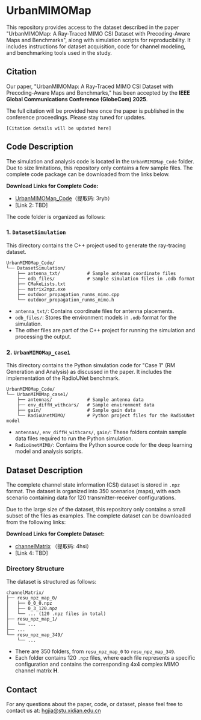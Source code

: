 # UrbanMIMOMap
This repository provides access to the dataset described in the paper "UrbanMIMOMap: A Ray-Traced MIMO CSI Dataset with Precoding-Aware Maps and Benchmarks", along with simulation scripts for reproducibility. It includes instructions for dataset acquisition, code for channel modeling, and benchmarking tools used in the study.

## Citation
Our paper, "UrbanMIMOMap: A Ray-Traced MIMO CSI Dataset with Precoding-Aware Maps and Benchmarks," has been accepted by the **IEEE Global Communications Conference (GlobeCom) 2025**.

The full citation will be provided here once the paper is published in the conference proceedings. Please stay tuned for updates.

```
[Citation details will be updated here]
```

## Code Description
The simulation and analysis code is located in the `UrbanMIMOMap_Code` folder. Due to size limitations, this repository only contains a few sample files. The complete code package can be downloaded from the links below.

**Download Links for Complete Code:**
* [UrbanMIMOMap_Code](https://pan.baidu.com/s/1AdYfYikXlJ7GS1RkeTfcNQ?pwd=3ryb)（提取码: 3ryb）
* [Link 2: TBD]

The code folder is organized as follows:

### 1. `DatasetSimulation`
This directory contains the C++ project used to generate the ray-tracing dataset.

```
UrbanMIMOMap_Code/
└── DatasetSimulation/
    ├── antenna_txt/          # Sample antenna coordinate files
    ├── odb_files/            # Sample simulation files in .odb format
    ├── CMakeLists.txt
    ├── matrix2npz.exe
    ├── outdoor_propagation_runms_mimo.cpp
    └── outdoor_propagation_runms_mimo.h
```
* `antenna_txt/`: Contains coordinate files for antenna placements.
* `odb_files/`: Stores the environment models in `.odb` format for the simulation.
* The other files are part of the C++ project for running the simulation and processing the output.

### 2. `UrbanMIMOMap_case1`
This directory contains the Python simulation code for "Case 1" (RM Generation and Analysis) as discussed in the paper. It includes the implementation of the RadioUNet benchmark.

```
UrbanMIMOMap_Code/
└── UrbanMIMOMap_case1/
    ├── antennas/             # Sample antenna data
    ├── env_diffH_withcars/   # Sample environment data
    ├── gain/                 # Sample gain data
    └── RadioUnetMIMO/        # Python project files for the RadioUNet model
```
* `antennas/`, `env_diffH_withcars/`, `gain/`: These folders contain sample data files required to run the Python simulation.
* `RadioUnetMIMO/`: Contains the Python source code for the deep learning model and analysis scripts.

## Dataset Description
The complete channel state information (CSI) dataset is stored in `.npz` format. The dataset is organized into 350 scenarios (maps), with each scenario containing data for 120 transmitter-receiver configurations.

Due to the large size of the dataset, this repository only contains a small subset of the files as examples. The complete dataset can be downloaded from the following links:

**Download Links for Complete Dataset:**
* [channelMatrix](https://pan.baidu.com/s/19CRTqui4jx-4RmwBpBHA_g?pwd=4hsi) （提取码: 4hsi）
* [Link 4: TBD]

### Directory Structure
The dataset is structured as follows:

```
channelMatrix/
├── resu_npz_map_0/
│   ├── 0_0_0.npz
│   ├── 0_3_120.npz
│   └── ... (120 .npz files in total)
├── resu_npz_map_1/
│   └── ...
├── ...
└── resu_npz_map_349/
    └── ...
```
* There are 350 folders, from `resu_npz_map_0` to `resu_npz_map_349`.
* Each folder contains 120 `.npz` files, where each file represents a specific configuration and contains the corresponding 4x4 complex MIMO channel matrix **H**.

## Contact
For any questions about the paper, code, or dataset, please feel free to contact us at: hgjia@stu.xidian.edu.cn
